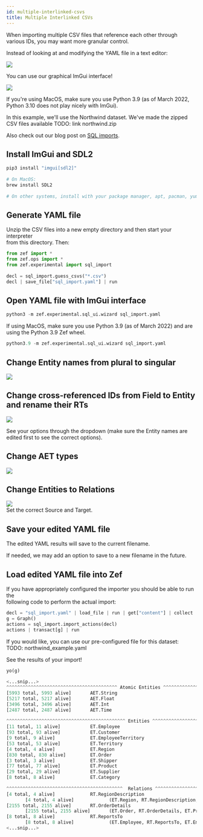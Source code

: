 ```yaml
---
id: multiple-interlinked-csvs
title: Multiple Interlinked CSVs
---
```


  
When importing multiple CSV files that reference each other through various IDs, you may want more granular control.  
  
Instead of looking at and modifying the YAML file in a text editor:  
  
![](49eada71a63a3c127e6bf74093e7781af3fcb69ddfb7e9f6d0fad1745fd0bbbf.png)  
  
You can use our graphical ImGui interface!  
  
![](5567c4f539f7e89d99739bbb381bae17c40ab964d8120b66bf862e85e381f6ba.png)  
  
If you're using MacOS, make sure you use Python 3.9 (as of March 2022, Python 3.10 does not play nicely with ImGui).  
  
In this example, we'll use the Northwind dataset. We've made the zipped CSV files available TODO: link northwind.zip  
  
Also check out our blog post on [SQL imports](https://zef.zefhub.io/blog/sql-import).  
  
## Install ImGui and SDL2  
  
```python  
pip3 install "imgui[sdl2]"  
  
# On MacOS:  
brew install SDL2  
  
# On other systems, install with your package manager, apt, pacman, yum, etc...  
```  
  
## Generate YAML file  
  
Unzip the CSV files into a new empty directory and then start your interpreter  
from this directory. Then:  
  
```python  
from zef import *  
from zef.ops import *  
from zef.experimental import sql_import  
  
decl = sql_import.guess_csvs("*.csv")  
decl | save_file["sql_import.yaml"] | run  
```  
  
## Open YAML file with ImGui interface  
  
```python  
python3 -m zef.experimental.sql_ui.wizard sql_import.yaml  
```  
  
If using MacOS, make sure you use Python 3.9 (as of March 2022) and are using the Python 3.9 Zef wheel.  
  
```python  
python3.9 -m zef.experimental.sql_ui.wizard sql_import.yaml  
```  
  
## Change Entity names from plural to singular  
  
![](06a3316a97901004245a3f4a1cfc0d516f0bdb9b3cde7d5754934f6da1118af3.png)  
  
## Change cross-referenced IDs from Field to Entity and rename their RTs  
  
![](e14e9e21f25602071b466514ef9cdf1d4b350d76b374ac8595c5fb4483ae6681.png)  
  
See your options through the dropdown (make sure the Entity names are edited first to see the correct options).  
  
## Change AET types  
![](b39ef5dafe56ac067ca768d19fccd7ab8c2a6128e98e35a5f838527fd7eb0975.png)  
  
## Change Entities to Relations  
![](b28f7f02d66af42be0d5e84698d57b21e35b463477cd15432a73b8a6d944862d.png)  
Set the correct Source and Target.  
  
## Save your edited YAML file  
  
The edited YAML results will save to the current filename.  
  
If needed, we may add an option to save to a new filename in the future.  
  
## Load edited YAML file into Zef  
  
If you have appropriately configured the importer you should be able to run the  
following code to perform the actual import:  
  
```python  
decl = "sql_import.yaml" | load_file | run | get["content"] | collect  
g = Graph()  
actions = sql_import.import_actions(decl)  
actions | transact[g] | run  
```  
  
If you would like, you can use our pre-configured file for this dataset: TODO: northwind_example.yaml  
  
See the results of your import!  
  
```python  
yo(g)  
  
<...snip...>  
^^^^^^^^^^^^^^^^^^^^^^^^^^^^^^^^^^^^^^^^^ Atomic Entities ^^^^^^^^^^^^^^^^^^^^^^^^^^^^^^^^^^^^^^^  
[5993 total, 5993 alive]       AET.String  
[5217 total, 5217 alive]       AET.Float  
[3496 total, 3496 alive]       AET.Int  
[2487 total, 2487 alive]       AET.Time  
  
^^^^^^^^^^^^^^^^^^^^^^^^^^^^^^^^^^^^^^^^^^^^ Entities ^^^^^^^^^^^^^^^^^^^^^^^^^^^^^^^^^^^^^^^^^^^  
[11 total, 11 alive]           ET.Employee  
[93 total, 93 alive]           ET.Customer  
[9 total, 9 alive]             ET.EmployeeTerritory  
[53 total, 53 alive]           ET.Territory  
[4 total, 4 alive]             ET.Region  
[830 total, 830 alive]         ET.Order  
[3 total, 3 alive]             ET.Shipper  
[77 total, 77 alive]           ET.Product  
[29 total, 29 alive]           ET.Supplier  
[8 total, 8 alive]             ET.Category  
  
^^^^^^^^^^^^^^^^^^^^^^^^^^^^^^^^^^^^^^^^^^^  Relations ^^^^^^^^^^^^^^^^^^^^^^^^^^^^^^^^^^^^^^^^^^  
[4 total, 4 alive]             RT.RegionDescription  
       [4 total, 4 alive]             (ET.Region, RT.RegionDescription, AET.String)  
[2155 total, 2155 alive]       RT.OrderDetails  
       [2155 total, 2155 alive]       (ET.Order, RT.OrderDetails, ET.Product)  
[8 total, 8 alive]             RT.ReportsTo  
       [8 total, 8 alive]             (ET.Employee, RT.ReportsTo, ET.Employee)  
<...snip...>  
```  
